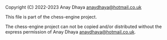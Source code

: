 Copyright (C) 2022-2023 Anay Dhaya <anaydhaya@hotmail.co.uk>

This file is part of the chess-engine project.

The chess-engine project can not be copied and/or distributed without the express
permission of Anay Dhaya <anaydhaya@hotmail.co.uk>.
